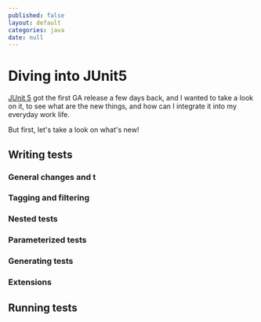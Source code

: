 ```yaml
---
published: false
layout: default
categories: java
date: null
---
```

# Diving into JUnit5

[JUnit 5] got the first GA release a few days back, and I wanted to take a look on it, to see what are the new things, and how can I integrate it into my everyday work life. 

But first, let's take a look on what's new!

## Writing tests

### General changes and t

### Tagging and filtering

### Nested tests

### Parameterized tests

### Generating tests

### Extensions

## Running tests


[JUnit 5]: http://junit.org/junit5/
